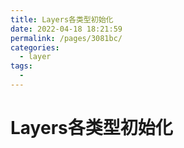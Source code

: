 ```yaml
---
title: Layers各类型初始化
date: 2022-04-18 18:21:59
permalink: /pages/3081bc/
categories:
  - layer
tags:
  - 
---
```

# Layers各类型初始化